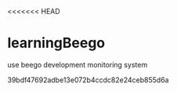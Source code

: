 <<<<<<< HEAD
# learningBeego

use beego development monitoring system

 39bdf47692adbe13e072b4ccdc82e24ceb855d6a
